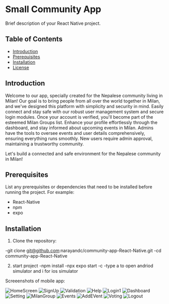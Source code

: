 # Small Community App 
Brief description of your React Native project.

## Table of Contents
- [Introduction](#introduction)
- [Prerequisites](#prerequisites)
- [Installation](#installation)
- [License](#license)

## Introduction

Welcome to our app, specially created for the Nepalese community living in Milan! Our goal is to bring people from all over the world together in Milan, and we've designed this platform with simplicity and security in mind. Easily connect and stay safe with our robust user management system and secure login modules. Once your account is verified, you'll become part of the esteemed Milan Groups list. Enhance your profile effortlessly through the dashboard, and stay informed about upcoming events in Milan. Admins have the tools to oversee events and user details comprehensively, ensuring everything runs smoothly. New users require admin approval, maintaining a trustworthy community. 

Let's build a connected and safe environment for the Nepalese community in Milan!

## Prerequisites

List any prerequisites or dependencies that need to be installed before running the project. For example:
- React-Native
- npm 
- expo

## Installation

1. Clone the repository:

-git clone git@github.com:narayandc/community-app-React-Native.git
-cd community-app-React-Native

2. start project
-npm install
-npx expo start -c
-type a to open andriod simulator and i for ios simulator


Screeenshots of mobile app:

![HomeScreen](https://github.com/narayandc/community-app-React-Native/assets/45338758/779012a8-3302-4cce-9d6a-8d66422d3132?raw=true)
![SignUp](https://github.com/narayandc/community-app-React-Native/assets/45338758/f1a46922-52ae-432e-ab9e-c531a223dc8d?raw=true)
![Validation](https://github.com/narayandc/community-app-React-Native/assets/45338758/2640ab1a-99a5-4225-9307-0467c602877f?raw=true)
![Help](https://github.com/narayandc/community-app-React-Native/assets/45338758/e0e2ab3c-d05e-49ed-aa2f-654133138acd?raw=true)
![Login1](https://github.com/narayandc/community-app-React-Native/assets/45338758/3f2f1fc7-e77a-4eff-a101-2f7afdcfaff2?raw=true)
![Dashboard](https://github.com/narayandc/community-app-React-Native/assets/45338758/82a6c1e0-555c-4f01-abdb-79d9cade5b4d?raw=true)
![Setting](https://github.com/narayandc/community-app-React-Native/assets/45338758/7f47a0e9-87d2-4061-adbd-f439cdd35691?raw=true)
![MilanGroup](https://github.com/narayandc/community-app-React-Native/assets/45338758/2b80762f-18d8-4d6e-871a-c7fa365b3665?raw=true)
![Events](https://github.com/narayandc/community-app-React-Native/assets/45338758/bff8f15e-3bb3-4bfd-b647-facd27b34f79?raw=true)
![AddEVent](https://github.com/narayandc/community-app-React-Native/assets/45338758/4a5d7492-c55b-4a11-b035-cad9623da23f?raw=true)
![Voting](https://github.com/narayandc/community-app-React-Native/assets/45338758/3c2c1946-6668-4854-9c8e-2e2c1e0032a5?raw=true)
![Logout](https://github.com/narayandc/community-app-React-Native/assets/45338758/a2b639ad-c986-40cf-92ad-c005f756efda?raw=true)


